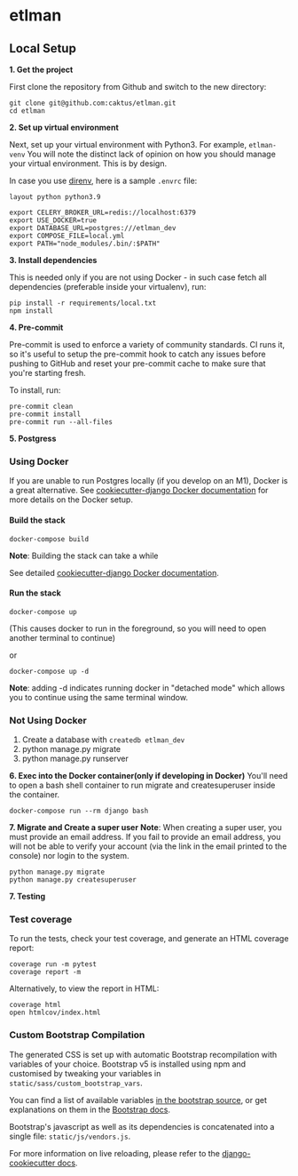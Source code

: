 # etlman

## Local Setup

**1. Get the project**

First clone the repository from Github and switch to the new directory:

```
git clone git@github.com:caktus/etlman.git
cd etlman
```

**2. Set up virtual environment**

Next, set up your virtual environment with Python3. For example, `etlman-venv`
You will note the distinct lack of opinion on how you should manage your
virtual environment. This is by design.

In case you use [direnv](https://direnv.net/), here is a sample `.envrc` file:

```
layout python python3.9

export CELERY_BROKER_URL=redis://localhost:6379
export USE_DOCKER=true
export DATABASE_URL=postgres:///etlman_dev
export COMPOSE_FILE=local.yml
export PATH="node_modules/.bin/:$PATH"
```

**3. Install dependencies**

This is needed only if you are not using Docker - in such case fetch all dependencies (preferable inside your virtualenv), run:

```
pip install -r requirements/local.txt
npm install
```

**4. Pre-commit**

Pre-commit is used to enforce a variety of community standards. CI runs it,
so it's useful to setup the pre-commit hook to catch any issues before pushing
to GitHub and reset your pre-commit cache to make sure that you're starting fresh.

To install, run:

```linux
pre-commit clean
pre-commit install
pre-commit run --all-files
```

**5. Postgress**

### Using Docker

If you are unable to run Postgres locally (if you develop on an M1), Docker is a great alternative. See [cookiecutter-django Docker documentation](http://cookiecutter-django.readthedocs.io/en/latest/deployment-with-docker.html) for more details on the Docker setup.

#### Build the stack

```
docker-compose build
```

**Note**: Building the stack can take a while

See detailed [cookiecutter-django Docker documentation](http://cookiecutter-django.readthedocs.io/en/latest/deployment-with-docker.html).

#### Run the stack

```
docker-compose up
```

(This causes docker to run in the foreground, so you will need to open another terminal to continue)

or

```
docker-compose up -d
```

**Note**: adding -d indicates running docker in "detached mode" which allows you to continue using the same terminal window.

### Not Using Docker

1.  Create a database with `createdb etlman_dev`
2.  python manage.py migrate
3.  python manage.py runserver

**6. Exec into the Docker container(only if developing in Docker)**
You'll need to open a bash shell container to run migrate and createsuperuser inside the container.

```
docker-compose run --rm django bash
```

**7. Migrate and Create a super user**
**Note**: When creating a super user, you must provide an email address. If you fail to provide an email address, you will not be able to verify your account (via the link in the email printed to the console) nor login to the system.

```
python manage.py migrate
python manage.py createsuperuser
```

**7. Testing**

### Test coverage

To run the tests, check your test coverage, and generate an HTML coverage report:

```
coverage run -m pytest
coverage report -m
```

Alternatively, to view the report in HTML:

```
coverage html
open htmlcov/index.html
```

### Custom Bootstrap Compilation

The generated CSS is set up with automatic Bootstrap recompilation with variables of your choice.
Bootstrap v5 is installed using npm and customised by tweaking your variables in `static/sass/custom_bootstrap_vars`.

You can find a list of available variables [in the bootstrap source](https://github.com/twbs/bootstrap/blob/main/scss/_variables.scss), or get explanations on them in the [Bootstrap docs](https://getbootstrap.com/docs/5.1/customize/sass/).

Bootstrap's javascript as well as its dependencies is concatenated into a single file: `static/js/vendors.js`.

For more information on live reloading, please refer to the [django-cookiecutter docs](https://cookiecutter-django.readthedocs.io/en/latest/developing-locally.html#sass-compilation-live-reloading).
